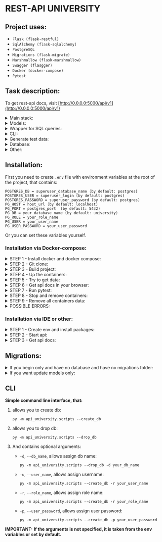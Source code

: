 # REST-API UNIVERSITY
## Project uses:

- `Flask (flask-restful)`
- `SqlAlchemy (flask-sqlalchemy)`
- `PostgreSQL`
- `Migrations (flask-migrate)`
- `Marshmallow (flask-marshmallow)`
- `Swagger (flasgger)`
- `Docker (docker-compose)`
- `Pytest`

## Task description:
To get rest-api docs, visit [http://0.0.0.0:5000/api/v1](http://0.0.0.0:5000/api/v1)

<details>
<summary>Main stack:</summary>

1) **Create an application that inserts/updates/deletes data in the database using `sqlalchemy`
and `flask rest framework`;**
2) **Use `PostgreSQL` DB;**
3) **Migrations must be done with `flask-migrate`;**
4) **Serialization and deserialization should be done with `marshmallow` or `flask-marshmallow`;**
</details>

<details>
<summary>Models:</summary>

**Models should have the following fields:**
   1. GroupModel:
      - name

   2. StudentModel:
      - group_id
      - first_name
      - last_name

   3. CourseModel:
      - name
      - description;
</details>
      
<details>
<summary>Wrapper for SQL queries:</summary>

**Create a wrapper module (package) for SQL queries in python that:**
   - Creates user, role and database.
   - Assigns all privileges on the database to the role/user;
</details>
   
<details>
<summary>CLI:</summary>

**Create cli for create / drop db with params such as: user, role, db;**
</details>

<details>
<summary>Generate test data:</summary>

- 10 groups with randomly generated names. *The name should contain 2 characters, hyphen, 2 numbers
  (example: AA-11);*
  - Create 10 courses (*math, biology, etc*);
  - 200 students. *Take 20 first names and 20 last names and randomly combine them to generate students*;
  - Randomly assign students to groups. *Each group could contain from 10 to 30 students;
    It is possible that some groups will be without students or students without groups*;
</details>

<details>
<summary>Database:</summary>

Create relation MANY-TO-MANY between tables STUDENTS and COURSES.
  *Randomly assign from 1 to 3 courses for each student*;
   1) Write SQL queries using `sqlalchemy` or `flask-sqlalchemy`:
      + Find all groups with less or equals student count;
      + Find all students related to the course with a given course_id;
      + Add a student to the course (from a list);
      + Remove the student from one of his or her courses;
      + CRUD operation for student / student list;
      + CRUD operation for group;
      + CRUD operation for course.
</details>

<details>
<summary>Other:</summary>

- Modify application using `Flask Rest Framework`;
- Write tests using `Unittest` module or `pytest`.
</details>

   
## Installation:
First you need to create `.env` file with environment variables at the root of the project, that contains:
```
POSTGRES_DB = superuser_database_name (by default: postgres)
POSTGRES_USER = superuser_login (by default: postgres)
POSTGRES_PASSWORD = superuser_password (by default: postgres)
PG_HOST = host_url (by default: localhost)
PG_PORT = postgres_port  (by default: 5432)
PG_DB = your_database_name (by default: university)
PG_ROLE = your_role_name
PG_USER = your_user_name
PG_USER_PASSWORD = your_user_password
```

Or you can set these variables yourself.


### Installation via Docker-compose:

<details>
<summary>STEP 1 - Install docker and docker compose:</summary>

**For the beginning install `docker` and `docker compose` on your machine:**
1) **[docker](https://docs.docker.com/engine/install/ubuntu/)**
2) **[docker-compose](https://docs.docker.com/compose/install/)**
3) **P.S.: Depending on the version use:**
    ```commandline
    docker compose
    ```
   Or
    ```commandline
    docker-compose
    ```
</details>

<details>
<summary>STEP 2 - Git clone:</summary>

1) **Then `git clone` this project in your folder.**
2) **And go to the folder where are `docker-compose.yml` and `Dockerfile` are located.**
</details>

<details>
<summary>STEP 3 - Build project:</summary>

**Use following command:**
- default mode (production mode)
   ```commandline
   docker compose build
   ```
- Or if you want to run in development mode:
   ```commandline
   docker compose -f docker-compose.dev.yml build
   ```
</details>

<details>
<summary>STEP 4 - Up the containers:</summary>

**After image building, you can up the containers of one of these commands:**
- default mode:
   ```commandline
   docker compose up
   ```
- background mode:
   ```commandline
   docker compose up -d
   ```
</details>

<details>
<summary>STEP 5 - Try to get data:</summary>

```commandline
curl http://localhost/api/v1/students/10
```
Or
```commandline
curl http://127.0.0.1:5000/api/v1/students/10
```
Or
```commandline
curl http://0.0.0.0:5000/api/v1/students/10
```
</details>

<details>
<summary>STEP 6 - Get api docs in your browser:</summary>

 - **[http://localhost/api/v1](http://localhost/api/v1)**

    Or

 - **[http://127.0.0.1:5000/api/v1](http://127.0.0.1:5000/api/v1)**

    Or

 - **[http://0.0.0.0:5000/api/v1](http://0.0.0.0:5000/api/v1)**
</details>

<details>
<summary>STEP 7 - Run pytest:</summary>

**If you use development mode, you can run pytest:**
- First, enter to the container:
    ```commandline
    docker exec -it api bash
    ```
- Second, run `pytest` command:
    ```bash
    cd tests/ && python3 -m pytest
    ```
</details>

<details>
<summary>STEP 8 - Stop and remove containers:</summary>

To remove

**If you need:**
- to stop the containers only:
   ```commandline
    docker compose stop
    ```
- to stop and remove the containers:
   ```commandline
    docker compose down
   ```
</details>

<details>
<summary>STEP 9 - Remove all containers data:</summary>

1) remove images:
    ```commandline
    docker rmi -f flask_rest_api_api postgres
    ```
2) remove volumes:
    ```commandline
    docker volume rm -f flask_rest_api_myapp flask_rest_api_psql_db
    ```
</details>

<details>
<summary>POSSIBLE ERRORS:</summary>

- **if you get `postgres` warnings after app started,
then you should probably change outer port for `postgres` in `docker-compose.yml`:**
    ```yaml
    ports:
      - '5432:5432'
    ```
   *change to ↓*
    ```yaml
    ports:
      - '5632:5432'
    ```
- **if you got something like this:**
   ```commandline
   Got permission denied while trying to connect to the Docker daemon socket at unix:///var/run/docker.sock:...
   ```
   *Use:*
   ```commandline
   sudo chmod 666 /var/run/docker.sock
   ```
- **if you use ubuntu, then you will probably have a problems with psycopg2.
So install this:**
    ```commandline
    sudo apt-get install libpq-dev
    ```
</details>

### Installation via IDE or other:

<details>
<summary>STEP 1 - Create env and install packages:</summary>

1) ```commandline
    pip install pipenv
    ```
2) ```commandline
   pipenv shell
   ```
3) ```commandline
   pipenv install
   ```
    Or
   ```commandline
    pipenv install --dev
   ```
</details>

<details>
<summary>STEP 2 - Start api:</summary>

- `Ubuntu` (`Bash`):
    ```bash
    export PG_HOST=0.0.0.0 &&
    cd api_university/ &&
    export FLASK_APP=app.py &&
    flask run
    ```
- `Windows` (`PowerShell`):
   ```commandline
   cd api_university/
   $env:FLASK_APP = 'app.py'
   flask run
   ```
- `CMD`:
   ```commandline
   cd api_university/
   set FLASK_APP=app.py
   flask run
   ```
</details>

<details>
<summary>STEP 3 - Get api docs:</summary>

**Get docs and data in your browser:**
```
http://localhost/api/v1
```
Or
```
http://127.0.0.1:5000/api/v1
```
Or
```
http://0.0.0.0:5000/api/v1
```
</details>

## Migrations:

<details>
<summary>If you begin only and have no database and have no migrations folder:</summary>

**Get docs and data in your browser:**
- `Ubuntu` (`Bash`):
   ```bash
    cd api_university/
    python3 -m scripts --create_db
    export FLASK_APP = 'app.py'
    flask db init
    flask db migrate
    flask db upgrade
    ```
- `Windows` (`PowerShell`):
    ```commandline
    cd api_university/
    py -m scripts --create_db
    $env:FLASK_APP = 'app.py'
    flask db init
    flask db migrate
    flask db upgrade
    ```
</details>

<details>
<summary>If you want update models only:</summary>

- `Ubuntu` (`Bash`):
    ```bash
    cd api_university/
    export FLASK_APP = 'app.py'
    flask db migrate
    flask db upgrade
    ```
- `Windows` (`PowerShell`):
    ```commandline
    cd api_university/
    $env:FLASK_APP = 'app.py'
    flask db migrate
    flask db upgrade
    ```
</details>

## CLI
**Simple command line interface, that:**

1) allows you to create db:
   ``` commandline
   py -m api_university.scripts --create_db
   ```
2) allows you to drop db:
   ``` commandline
   py -m api_university.scripts --drop_db
   ```
3) And contains optional arguments:
    - `-d`, `--db_name`, allows assign db name:
   
        ``` commandline
        py -m api_university.scripts --drop_db -d your_db_name
        ```

    - `-u`, `--user_name`, allows assign username:
   
        ``` commandline
        py -m api_university.scripts --create_db -r your_user_name
        ```
    
    - `-r`, `--role_name`, allows assign role name:
   
        ``` commandline
        py -m api_university.scripts --create_db -r your_role_name
        ```
    
    - `-p`, `--user_password`, allows assign user password:
   
        ``` commandline
        py -m api_university.scripts --create_db -p your_user_password
        ```


**IMPORTANT:** **If the arguments is not specified, it is taken from the env variables or set by default.**